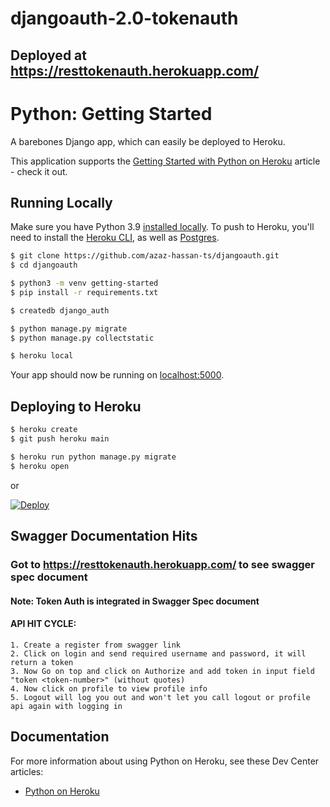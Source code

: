 # djangoauth-2.0-tokenauth

## Deployed at https://resttokenauth.herokuapp.com/

# Python: Getting Started

A barebones Django app, which can easily be deployed to Heroku.

This application supports the [Getting Started with Python on Heroku](https://devcenter.heroku.com/articles/getting-started-with-python) article - check it out.

## Running Locally

Make sure you have Python 3.9 [installed locally](https://docs.python-guide.org/starting/installation/). To push to Heroku, you'll need to install the [Heroku CLI](https://devcenter.heroku.com/articles/heroku-cli), as well as [Postgres](https://devcenter.heroku.com/articles/heroku-postgresql#local-setup).

```sh
$ git clone https://github.com/azaz-hassan-ts/djangoauth.git
$ cd djangoauth

$ python3 -m venv getting-started
$ pip install -r requirements.txt

$ createdb django_auth

$ python manage.py migrate
$ python manage.py collectstatic

$ heroku local
```

Your app should now be running on [localhost:5000](http://localhost:5000/).

## Deploying to Heroku

```sh
$ heroku create
$ git push heroku main

$ heroku run python manage.py migrate
$ heroku open
```
or

[![Deploy](https://www.herokucdn.com/deploy/button.svg)](https://heroku.com/deploy)


## Swagger Documentation Hits


### Got to https://resttokenauth.herokuapp.com/ to see swagger spec document
#### Note: Token Auth is integrated in Swagger Spec document
#### API HIT CYCLE:

```
1. Create a register from swagger link
2. Click on login and send required username and password, it will return a token
3. Now Go on top and click on Authorize and add token in input field "token <token-number>" (without quotes)
4. Now click on profile to view profile info
5. Logout will log you out and won't let you call logout or profile api again with logging in
```

## Documentation

For more information about using Python on Heroku, see these Dev Center articles:

- [Python on Heroku](https://devcenter.heroku.com/categories/python)


